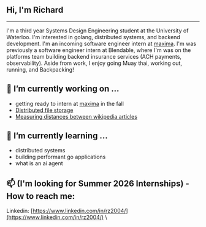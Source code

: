 ## Hi, I'm Richard
***
I'm a third year Systems Design Engineering student at the University of Waterloo. I'm interested in golang, distributed systems, and backend development.
I'm an incoming software engineer intern at [maxima](https://maximahq.com/). I'm was previously a software engineer intern at Blendable, where I'm was on the platforms team building backend insurance services (ACH payments, observability).
Aside from work, I enjoy going Muay thai, working out, running, and Backpacking! 

## 🔭 I’m currently working on ...
- getting ready to intern at [maxima](https://maximahq.com/) in the fall
- [Distributed file storage](https://github.com/notzree/richardstore)
- [Measuring distances between wikipedia articles](https://wikigraph-client.vercel.app/)

## 🌱 I’m currently learning ...
- distributed systems
- building performant go applications
- what is an ai agent

## 📫 (I'm looking for Summer 2026 Internships) - How to reach me:
Linkedin: [https://www.linkedin.com/in/rz2004/](https://www.linkedin.com/in/rz2004/) \




<!--
**notzree/notzree** is a ✨ _special_ ✨ repository because its `README.md` (this file) appears on your GitHub profile.

Here are some ideas to get you started:

- 🔭 I’m currently working on ...
- 🌱 I’m currently learning ...
- 👯 I’m looking to collaborate on ...
- 🤔 I’m looking for help with ...
- 💬 Ask me about ...
- 📫 How to reach me: ...
- 😄 Pronouns: ...
- ⚡ Fun fact: ...
-->



